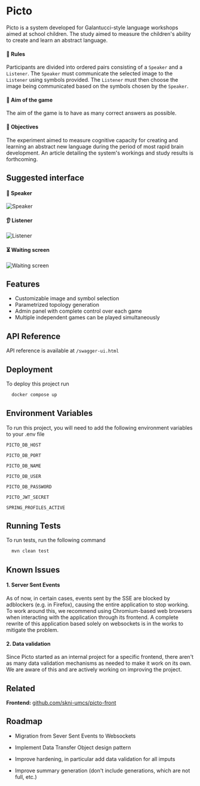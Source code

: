 
# Picto

Picto is a system developed for Galantucci-style language workshops aimed at school children. The study aimed to measure the children's ability to create and learn an abstract language.

#### 📜 Rules

Participants are divided into ordered pairs consisting of a `Speaker` and a `Listener`. The `Speaker` must communicate the selected image to the `Listener` using symbols provided. The `Listener` must then choose the image being communicated based on the symbols chosen by the `Speaker`.

#### 🎯 Aim of the game

The aim of the game is to have as many correct answers as possible.

#### 📑 Objectives

The experiment aimed to measure cognitive capacity for creating and learning an abstract new language during the period of most rapid brain development. An article detailing the system's workings and study results is forthcoming.
## Suggested interface

#### 📢 Speaker
![Speaker](https://github.com/mikolaj-martyna/picto-backend/assets/149105135/542d9690-8f88-4d64-af37-f65a6974e6e0)  

#### 👂 Listener
![Listener](https://github.com/mikolaj-martyna/picto-backend/assets/149105135/30d6dbe8-8f3f-4c1a-9262-094401d6d030)

#### ⏳ Waiting screen
![Waiting screen](https://github.com/mikolaj-martyna/picto-backend/assets/149105135/1533c172-9032-456d-8261-9e45ef93caa0)


## Features

- Customizable image and symbol selection
- Parametrized topology generation
- Admin panel with complete control over each game
- Multiple independent games can be played simultaneously
## API Reference

API reference is available at `/swagger-ui.html`

## Deployment

To deploy this project run

```bash
  docker compose up
```


## Environment Variables

To run this project, you will need to add the following environment variables to your .env file

`PICTO_DB_HOST`

`PICTO_DB_PORT`

`PICTO_DB_NAME`

`PICTO_DB_USER`

`PICTO_DB_PASSWORD`

`PICTO_JWT_SECRET`

`SPRING_PROFILES_ACTIVE`


## Running Tests

To run tests, run the following command

```bash
  mvn clean test
```


## Known Issues

#### 1. Server Sent Events

As of now, in certain cases, events sent by the SSE are blocked by adblockers (e.g. in Firefox), causing the entire application to stop working. To work around this, we recommend using Chromium-based web browsers when interacting with the application through its frontend. A complete rewrite of this application based solely on websockets is in the works to mitigate the problem.

#### 2. Data validation

Since Picto started as an internal project for a specific frontend, there aren't as many data validation mechanisms as needed to make it work on its own. We are aware of this and are actively working on improving the project.
## Related

**Frontend:** [github.com/skni-umcs/picto-front](https://github.com/skni-umcs/picto-front)


## Roadmap

- Migration from Sever Sent Events to Websockets

- Implement Data Transfer Object design pattern

- Improve hardening, in particular add data validation for all imputs

- Improve summary generation (don't include generations, which are not full, etc.)

